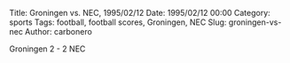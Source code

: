 Title: Groningen vs. NEC, 1995/02/12
Date: 1995/02/12 00:00
Category: sports
Tags: football, football scores, Groningen, NEC
Slug: groningen-vs-nec
Author: carbonero


Groningen 2 - 2 NEC
